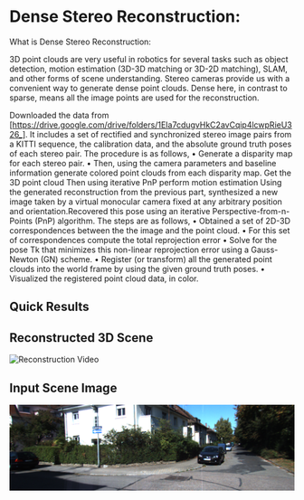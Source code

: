 # Dense Stereo Reconstruction:
What is Dense Stereo Reconstruction:

3D point clouds are very useful in robotics for several tasks such as object detection, motion estimation
(3D-3D matching or 3D-2D matching), SLAM, and other forms of scene understanding. Stereo cameras
provide us with a convenient way to generate dense point clouds. Dense here, in contrast to sparse,
means all the image points are used for the reconstruction.

Downloaded the data from [https://drive.google.com/drive/folders/1EIa7cdugvHkC2avCqip4lcwpRieU326_]. It includes a set of rectified and synchronized stereo image pairs from a KITTI sequence, the calibration data, and the absolute ground truth poses of each stereo pair.
The procedure is as follows,
• Generate a disparity map for each stereo pair. 
• Then, using the camera parameters and baseline information generate colored point clouds from
each disparity map. Get the 3D point cloud
Then using iterative PnP perform motion estimation
Using the generated reconstruction from the previous part, synthesized a new image taken by a virtual
monocular camera fixed at any arbitrary position and orientation.Recovered
this pose using an iterative Perspective-from-n-Points (PnP) algorithm.
The steps are as follows,
• Obtained a set of 2D-3D correspondences between the the image and the point cloud. 
• For this set of correspondences compute the total reprojection error 
• Solve for the pose Tk that minimizes this non-linear reprojection error using a Gauss-Newton (GN)
scheme. 
• Register (or transform) all the generated point clouds into the world frame by using the given
ground truth poses.
• Visualized the registered point cloud data, in color. 

Quick Results
---------
Reconstructed 3D Scene
-------------------------
![Reconstruction Video](https://github.com/ApoorvaSrivastav/Geometrical-Computer-Vision/blob/master/Dense-Reconstruction/Dense_Stereo_Recons.gif)

Input Scene Image   
--------------------------
![Input Scene Image](https://github.com/ApoorvaSrivastav/Geometrical-Computer-Vision/blob/master/Dense-Reconstruction/0000000461.png)





